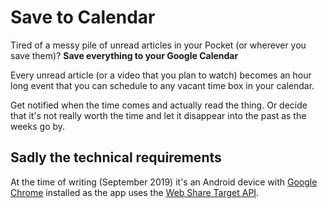 # Save to Calendar

Tired of a messy pile of unread articles in your Pocket (or wherever you save them)? **Save everything to your Google Calendar**

Every unread article (or a video that you plan to watch) becomes an hour long event that you can schedule to any vacant time box in your calendar.

Get notified when the time comes and actually read the thing. Or decide that it's not really worth the time and let it disappear into the past as the weeks go by.

## Sadly the technical requirements

At the time of writing (September 2019) it's an Android device with [Google Chrome](https://play.google.com/store/apps/details?id=com.android.chrome) installed as the app uses the [Web Share Target API](https://wicg.github.io/web-share-target/).
